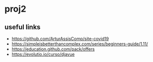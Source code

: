 # proj2

## useful links
- https://github.com/ArturAssisComp/site-covid19
- https://simpleisbetterthancomplex.com/series/beginners-guide/1.11/
- https://education.github.com/pack/offers
- https://evolutio.io/curso/djavue
